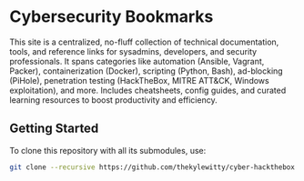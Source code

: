 # Cybersecurity Bookmarks

 This site is a centralized, no-fluff collection of technical documentation, tools, and reference links for sysadmins, developers, and security professionals. It spans categories like automation (Ansible, Vagrant, Packer), containerization (Docker), scripting (Python, Bash), ad-blocking (PiHole), penetration testing (HackTheBox, MITRE ATT&CK, Windows exploitation), and more. Includes cheatsheets, config guides, and curated learning resources to boost productivity and efficiency.

## Getting Started

To clone this repository with all its submodules, use:

```bash
git clone --recursive https://github.com/thekylewitty/cyber-hackthebox.git